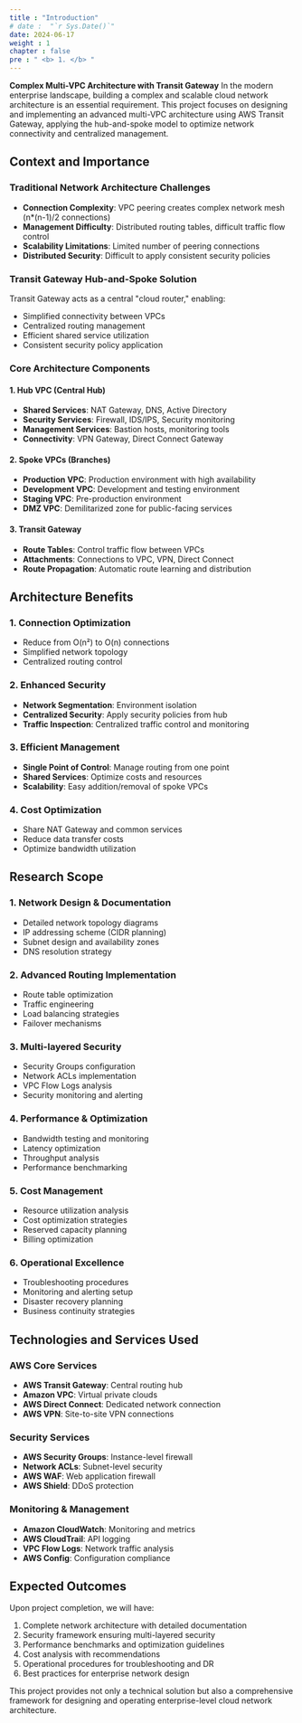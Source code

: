 ```yaml
---
title : "Introduction"
# date :  "`r Sys.Date()`" 
date: 2024-06-17
weight : 1 
chapter : false
pre : " <b> 1. </b> "
---
```

**Complex Multi-VPC Architecture with Transit Gateway** In the modern enterprise landscape, building a complex and scalable cloud network architecture is an essential requirement. This project focuses on designing and implementing an advanced multi-VPC architecture using AWS Transit Gateway, applying the hub-and-spoke model to optimize network connectivity and centralized management.

## Context and Importance

### Traditional Network Architecture Challenges
-  **Connection Complexity**: VPC peering creates complex network mesh (n*(n-1)/2 connections)
-  **Management Difficulty**: Distributed routing tables, difficult traffic flow control
-  **Scalability Limitations**: Limited number of peering connections
-  **Distributed Security**: Difficult to apply consistent security policies

### Transit Gateway Hub-and-Spoke Solution
Transit Gateway acts as a central "cloud router," enabling:
-  Simplified connectivity between VPCs
-  Centralized routing management
-  Efficient shared service utilization
-  Consistent security policy application

### Core Architecture Components

#### 1. Hub VPC (Central Hub)
-  **Shared Services**: NAT Gateway, DNS, Active Directory
-  **Security Services**: Firewall, IDS/IPS, Security monitoring
-  **Management Services**: Bastion hosts, monitoring tools
-  **Connectivity**: VPN Gateway, Direct Connect Gateway

#### 2. Spoke VPCs (Branches)
-  **Production VPC**: Production environment with high availability
-  **Development VPC**: Development and testing environment
-  **Staging VPC**: Pre-production environment
-  **DMZ VPC**: Demilitarized zone for public-facing services

#### 3. Transit Gateway
-  **Route Tables**: Control traffic flow between VPCs
-  **Attachments**: Connections to VPC, VPN, Direct Connect
-  **Route Propagation**: Automatic route learning and distribution

## Architecture Benefits

### 1. Connection Optimization
-  Reduce from O(n²) to O(n) connections
-  Simplified network topology
-  Centralized routing control

### 2. Enhanced Security
-  **Network Segmentation**: Environment isolation
-  **Centralized Security**: Apply security policies from hub
-  **Traffic Inspection**: Centralized traffic control and monitoring

### 3. Efficient Management
-  **Single Point of Control**: Manage routing from one point
-  **Shared Services**: Optimize costs and resources
-  **Scalability**: Easy addition/removal of spoke VPCs

### 4. Cost Optimization
-  Share NAT Gateway and common services
-  Reduce data transfer costs
-  Optimize bandwidth utilization

## Research Scope

### 1. Network Design & Documentation
-  Detailed network topology diagrams
-  IP addressing scheme (CIDR planning)
-  Subnet design and availability zones
-  DNS resolution strategy

### 2. Advanced Routing Implementation
-  Route table optimization
-  Traffic engineering
-  Load balancing strategies
-  Failover mechanisms

### 3. Multi-layered Security
-  Security Groups configuration
-  Network ACLs implementation
-  VPC Flow Logs analysis
-  Security monitoring and alerting

### 4. Performance & Optimization
-  Bandwidth testing and monitoring
-  Latency optimization
-  Throughput analysis
-  Performance benchmarking

### 5. Cost Management
-  Resource utilization analysis
-  Cost optimization strategies
-  Reserved capacity planning
-  Billing optimization

### 6. Operational Excellence
-  Troubleshooting procedures
-  Monitoring and alerting setup
-  Disaster recovery planning
-  Business continuity strategies

## Technologies and Services Used

### AWS Core Services
-  **AWS Transit Gateway**: Central routing hub
-  **Amazon VPC**: Virtual private clouds
-  **AWS Direct Connect**: Dedicated network connection
-  **AWS VPN**: Site-to-site VPN connections

### Security Services
-  **AWS Security Groups**: Instance-level firewall
-  **Network ACLs**: Subnet-level security
-  **AWS WAF**: Web application firewall
-  **AWS Shield**: DDoS protection

### Monitoring & Management
-  **Amazon CloudWatch**: Monitoring and metrics
-  **AWS CloudTrail**: API logging
-  **VPC Flow Logs**: Network traffic analysis
-  **AWS Config**: Configuration compliance

## Expected Outcomes

Upon project completion, we will have:

1. Complete network architecture with detailed documentation
2. Security framework ensuring multi-layered security
3. Performance benchmarks and optimization guidelines
4. Cost analysis with recommendations
5. Operational procedures for troubleshooting and DR
6. Best practices for enterprise network design

This project provides not only a technical solution but also a comprehensive framework for designing and operating
enterprise-level cloud network architecture.